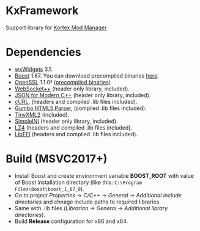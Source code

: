 # KxFramework
Support library for [Kortex Mod Manager](https://github.com/KerberX/Kortex-Mod-Manager)

# Dependencies
- [wxWidgets](https://www.wxwidgets.org) 3.1.
- [Boost](https://www.boost.org) 1.67. You can download precompiled binaries [here](https://sourceforge.net/projects/boost/files/boost-binaries).
- [OpenSSL](https://www.openssl.org) 1.1.0f ([precompiled binaries](https://www.npcglib.org/~stathis/blog/precompiled-openssl))
- [WebSocket++](https://github.com/zaphoyd/websocketpp) (header only library, included).
- [JSON for Modern C++](https://github.com/nlohmann/json) (header only library, included).
- [cURL](https://curl.haxx.se), (headers and compiled .lib files included).
- [Gumbo HTML5 Parser](https://github.com/google/gumbo-parser), (compiled .lib files included).
- [TinyXML2](https://github.com/leethomason/tinyxml2) (included).
- [SimpleINI](https://github.com/brofield/simpleini) (header only library, included).
- [LZ4](https://github.com/lz4/lz4) (headers and compiled .lib files included).
- [LibFFI](https://github.com/libffi/libffi) (headers and compiled .lib files included).

# Build (MSVC2017+)
- Install Boost and create environment variable **BOOST_ROOT** with value of Boost installation directory (like this: `C:\Program Files\Boost\boost_1_67_0`).
- Go to project *Properties* -> *C/C++* -> *General* -> *Additional include directories* and chnage include paths to required libraries.
- Same with .lib files (*Librarian* -> *General* -> *Additional library directories*).
- Build **Release** configuration for x86 and x64.
